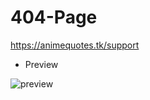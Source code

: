 # 404-Page
https://animequotes.tk/support

- Preview

![preview](https://media.discordapp.net/attachments/911480094860644362/927113636005158984/unknown.png?width=832&height=375)
